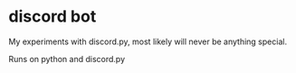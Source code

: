 # discord bot

My experiments with discord.py, most likely will never be anything special.

Runs on python and discord.py
